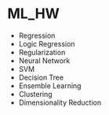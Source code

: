 # ML_HW
- Regression
- Logic Regression
- Regularization
- Neural Network
- SVM
- Decision Tree
- Ensemble Learning
- Clustering
- Dimensionality Reduction


